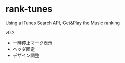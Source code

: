 # rank-tunes
  Using a iTunes Search API, Get&amp;Play the Music ranking


v0.2

* 一時停止マーク表示
* ヘッダ固定
* デザイン調整

